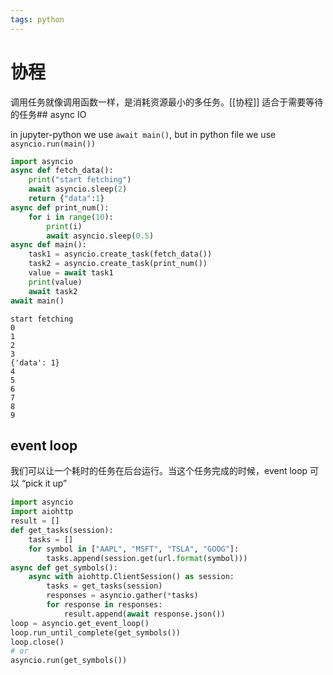 ```yaml
---
tags: python
---
```

# 协程

调用任务就像调用函数一样，是消耗资源最小的多任务。[[协程]] 适合于需要等待的任务## async IO

in jupyter-python we use `await main()`, but in python file we use `asyncio.run(main())`

```python
import asyncio
async def fetch_data():
    print("start fetching")
    await asyncio.sleep(2)
    return {"data":1}
async def print_num():
    for i in range(10):
        print(i)
        await asyncio.sleep(0.5)
async def main():
    task1 = asyncio.create_task(fetch_data())
    task2 = asyncio.create_task(print_num())
    value = await task1
    print(value)
    await task2
await main()
```

    start fetching
    0
    1
    2
    3
    {'data': 1}
    4
    5
    6
    7
    8
    9

## event loop

我们可以让一个耗时的任务在后台运行。当这个任务完成的时候，event loop 可以 &ldquo;pick it up&rdquo;

```python
import asyncio
import aiohttp
result = []
def get_tasks(session):
    tasks = []
    for symbol in ["AAPL", "MSFT", "TSLA", "GOOG"]:
        tasks.append(session.get(url.format(symbol)))
async def get_symbols():
    async with aiohttp.ClientSession() as session:
        tasks = get_tasks(session)
        responses = asyncio.gather(*tasks)
        for response in responses:
            result.append(await response.json())
loop = asyncio.get_event_loop()
loop.run_until_complete(get_symbols())
loop.close()
# or
asyncio.run(get_symbols())
```
